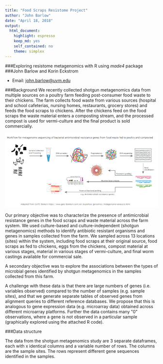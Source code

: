 ```yaml
---
title: "Food Scraps Resistome Project"
author: "John Barlow"
date: "April 18, 2018"
output: 
  html_document:
    highlight: espresso
    keep_md: yes
    self_contained: no
    theme: simplex
---
```


###Exploring resistome metagenomics with R using _made4_  package
###John Barlow and Korin Eckstrom
* Email: john.barlow@uvm.edu

###Background
We recently collected shotgun metagenomics data from multiple sources on a poultry farm feeding post-consumer food waste to their chickens. The farm collects food waste from various sources (hospital and school cafeterias, nursing homes, restaurants, grocery stores) and feeds the food scraps to chickens. After the chickens feed on the food scraps the waste material enters a composting stream, and the processed compost is used for vermi-culture and the final product is sold commercially. 

<p style="text-align:center;"><img src="food waste metagenome workflow.png"></p>

Our primary objective was to characterize the presence of antimicrobial resistance genes in the food scraps and waste material across the farm system. We used culture-based and culture-independent (shotgun metagenomics) methods to identify antibiotic resistant organisms and genes in samples collected from the farm. We sampled across 13 locations (sites) within the system, including food scraps at their original source, food scraps as fed to chickens, eggs from the chickens, compost material at various stages, material in various stages of vermi-culture, and final worm castings available for commercial sale. 

A secondary objective was to explore the associations between the types of microbial genes identified by shotgun metagenomics in the samples collected from this farm. 

A challenge with these data is that there are large numbers of genes (i.e. variables observed) compared to the number of samples (e.g. sample sites), and that we generate separate tables of observed genes from alignment queries to different reference databases. We propose that this is analogous to gene expression data (e.g. microarray data) obtained across different microarray platforms. Further the data contains many "0" observations, where a gene is not observed in a particular sample (graphically explored using the attached R code).

###Data structure

The data from the shotgun metagenomics study are 3 separate dataframes, each with x identical columns and a variable number of rows. The columns are the sample sites. The rows represent different gene sequences identified in the samples.  




